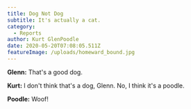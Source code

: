 ```yaml
---
title: Dog Not Dog
subtitle: It's actually a cat.
category:
  - Reports
author: Kurt GlenPoodle
date: 2020-05-20T07:08:05.511Z
featureImage: /uploads/homeward_bound.jpg
---
```

**Glenn:** That's a good dog.

**Kurt:** I don't think that's a dog, Glenn. No, I think it's a poodle.

**Poodle:** Woof!